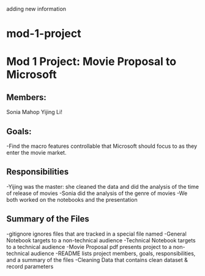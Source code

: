 adding new information
# mod-1-project
# Mod 1 Project: Movie Proposal to Microsoft

## Members:

Sonia Mahop
Yijing Li! 

## Goals:

-Find the macro features controllable that Microsoft should focus to as they enter the movie market.

## Responsibilities

-Yijing was the master: she cleaned the data and did the analysis of the time of release of movies
-Sonia did the analysis of the genre of movies 
-We both worked on the notebooks and the presentation

## Summary of the Files

-gitignore ignores files that are tracked in a special file named 
-General Notebook targets to a non-technical audience 
-Technical Notebook targets to a technical audience
-Movie Proposal pdf presents project to a non-technical audience
-README lists project members, goals, responsibilities, and a summary of the files
-Cleaning Data that contains clean dataset & record parameters

